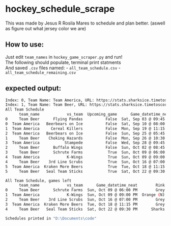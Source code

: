 # hockey_schedule_scrape
This was made by Jesus R Rosila Mares to schedule and plan better. 
(aswell as figure out what jersey color we are)

## How to use:
Just edit `team_names` in `hockey_game_scraper.py` and run!   
The following should populate, terminal print statments   
And saved `.csv` files named:
    - `all_team_schedule.csv`
    - `all_team_schedule_remaining.csv`

## expected output:
```sh
Index: 0, Team Name: Team America, URL: https://stats.sharksice.timetoscore.com/display-schedule?team=2297&season=55&league=1&stat_class=1
Index: 1, Team Name: Team Beer, URL: https://stats.sharksice.timetoscore.com/display-schedule?team=4637&season=55&league=1&stat_class=1
All Team Schedule
      team_name            vs_team  Upcoming_game      Game_datetime_neat        Rink Jersey Team_side
0     Team Beer      Flying Pandas          False  Sat, Sep 03 @ 09:45 PM  Orange (N)   Dark      Away
0  Team America   Beerbears on Ice          False  Sat, Sep 10 @ 08:00 PM        Grey   Dark      Away
1  Team America     Cereal Killers          False  Mon, Sep 19 @ 11:15 PM        Grey  Light      Home
2  Team America   Beerbears on Ice          False  Sun, Sep 25 @ 05:45 PM      Sharks   Dark      Away
1     Team Beer    Choking Hazards          False  Mon, Sep 26 @ 10:30 PM      Sharks  Light      Home
3  Team America           Stampede          False  Wed, Sep 28 @ 09:45 PM   White (C)   Dark      Away
2     Team Beer      Buffalo Wings          False  Sun, Oct 02 @ 08:45 PM      Sharks   Dark      Away
3     Team Beer      Schrute Farms           True  Sun, Oct 09 @ 06:00 PM        Grey  Light      Home
4  Team America            K-Wings           True  Sun, Oct 09 @ 09:00 PM  Orange (N)   Dark      Away
4     Team Beer    3rd Line Scrubs           True  Sun, Oct 16 @ 07:00 PM        Grey   Dark      Away
5  Team America  Kraken More Beers           True  Tue, Oct 18 @ 11:15 PM        Grey  Light      Home
5     Team Beer   Seal Team Sticks           True  Sat, Oct 22 @ 09:30 PM      Sharks  Light      Home

All Team Schedule, games left
      team_name            vs_team      Game_datetime_neat        Rink Jersey Team_side
0     Team Beer      Schrute Farms  Sun, Oct 09 @ 06:00 PM        Grey  Light      Home
1  Team America            K-Wings  Sun, Oct 09 @ 09:00 PM  Orange (N)   Dark      Away
2     Team Beer    3rd Line Scrubs  Sun, Oct 16 @ 07:00 PM        Grey   Dark      Away
3  Team America  Kraken More Beers  Tue, Oct 18 @ 11:15 PM        Grey  Light      Home
4     Team Beer   Seal Team Sticks  Sat, Oct 22 @ 09:30 PM      Sharks  Light      Home

Schedules printed in "D:\Documents\code"
```